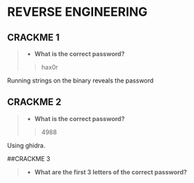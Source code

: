 # REVERSE ENGINEERING

## CRACKME 1
> - **What is the correct password?**
>> hax0r

Running strings on the binary reveals the password

## CRACKME 2
> - **What is the correct password?**
>> 4988

Using ghidra.

##CRACKME 3
> - **What are the first 3 letters of the correct password?**
>>